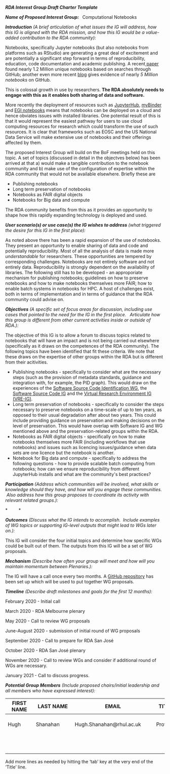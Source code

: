 ***RDA Interest Group Draft Charter Template***

***Name of Proposed Interest Group:***  Computational Notebooks  

***Introduction*** *(A brief articulation of what issues the IG will
address, how this IG is aligned with the RDA mission, and how this IG
would be a value-added contribution to the RDA community):*

Notebooks, specifically Jupyter notebooks (but also notebooks from platforms such  as RStudio) are generating a great deal of excitement and are  potentially a significant step forward in terms of reproducibility,  education, code documentation and academic publishing. A recent[ paper](https://github.com/rdanotebooksbof/outline/blob/master/www.ic.uff.br/~leomurta/papers/pimentel2019a.pdf) found nearly 1.2 Million unique notebooks based on searches through GitHub; another even more recent [blog](https://kyso.io/KyleOS/nbestimate) gives evidence of nearly *5 Million notebooks* on GitHub.

This is colossal growth in use by researchers. **The RDA absolutely needs to engage with this as it enables both sharing of data and software.**

More recently the deployment of resources such as [JupyterHub](https://jupyter.org/hub), [myBinder](https://gke.mybinder.org/) and [EGI notebooks](https://notebooks.egi.eu/hub/login) means that notebooks can be deployed on a cloud and hence obviates issues with installed libraries. One potential result of this is that it would represent the easiest pathway for users to use cloud computing  resources for research which could transform the use of such resources.  It is clear that frameworks such as EOSC and the US National Data  Service will make extensive use of notebooks and their offerings  affected by them. 

The proposed Interest Group will build on the BoF meetings held on this topic. A set of topics (discussed in detail in the objectves below) has been arrived at that a) would make a tangible contribution to the notebook community and b) make use of the configuration of expertise within the RDA community that would not be available elsewhere. Briefly these are 

- Publishing notebooks
- Long term preservation of notebooks
- Notebooks as FAIR digital objects
- Notebooks for Big data and compute 

The RDA community benefits from this as it provides an opportunity to shape how this rapidly expanding technology is deployed and used.  

 

***User scenario(s) or use case(s) the IG wishes to address** (what
triggered the desire for this IG in the first place):*

As noted above there has been a rapid expansion of the use of notebooks. They present an opportunity to enable sharing of data and code and potentially reproducibility. Most of all the analysis of data is made more *understandable* for researchers. These opportunities are tempered by corresponding challenges. Notebooks are not entirely software and not entirely data. Reproducibility is strongly dependent on the availability of libraries. The following still has to be developed -  an approporiate mechanism for publishing notebooks; guidelines on how to preserve notebooks and how to make notebooks themselves more FAIR; how to enable batch systems in notebooks for HPC.  A host of challenges exist, both in terms of implementation and in terms of guidance that the RDA community could advise on.  

***Objectives** (A specific set of focus areas for discussion, including
use cases that pointed to the need for the IG in the first place. 
 Articulate how this group is different from other current activities
inside or outside of RDA.):*

The objective of this IG is to allow a forum to discuss topics related to notebooks that will have an impact and is not being carried out elsewhere (specifically as it draws on the competences of the RDA community). The following topics have been identified that fit these criteria. We note that these draws on the expertise of other groups within the RDA but  is different from their acitivities.

- Publishing notebooks - specifically to consider what are the necessary steps (such as the provision of metadata standards, guidance and integration with, for example, the PID graph). This would draw on the experiences of the [Software Source Code Identification WG](https://www.rd-alliance.org/groups/software-source-code-identification-wg), the [Software Source Code IG](https://www.rd-alliance.org/groups/software-source-code-ig) and the [Virtual Research Environment IG (VRE-IG)](https://www.rd-alliance.org/groups/vre-ig.html). 
- Long term preservation of notebooks - specifically to consider the steps necessary to preserve notebooks on a time-scale of up to ten years, as opposed to their usual degradation after about two years. This could include providing guidance on preservation and making decisions on the level of preservation. This would have overlap with Software IG and WG mentioned above and the preservation-related groups within the RDA.
- Notebooks as FAIR digital objects - specifically on how to make notebooks themselves more FAIR (including workflows that use notebooks) and issues such as licencing issues/guidance when data sets are one licence but the notebook is another.
- Notebook for Big data and compute - specifically to address the following questions - how to provide scalable batch computing from notebooks; how can we ensure reproducibility from different JupyterHub installs and what are the community's best practices?

***Participation** (Address which communities will be involved, what
skills or knowledge should they have, and how will you engage these
communities.  Also address how this group proposes to coordinate its
activity with relevant related groups.):*

\*     *

***Outcomes** (Discuss what the IG intends to accomplish.  Include
examples of WG topics or supporting IG-level outputs that might lead to
WGs later on.):*

This IG will consider the four initial topics and determine how specific WGs could be built out of them. The outputs from this IG will be a set of WG proposals. 

***Mechanism** (Describe how often your group will meet and how will you
maintain momentum between Plenaries.):*

The IG will have a call once every two months. A [GitHub repository](https://github.com/hughshanahan/RDAComputationalNotebooks) has been set up which will be used to put together WG proposals.

***Timeline** (Describe draft milestones and goals for the first 12
months):*

February 2020 - Initial call

March 2020 - RDA Melbourne plenary

May 2020 - Call to review WG proposals

June-August 2020 - submission of initial round of WG proposals

September 2020 - Call to prepare for RDA San José

October 2020 - RDA San José plenary

November 2020 - Call to review WGs and consider if additional round of WGs are necessary. 

January 2021 - Call to discuss progress.

***Potential Group Members** (Include proposed chairs/initial leadership
and all members who have expressed interest):*

<table>
<thead>
<tr class="header">
<th>FIRST NAME</th>
<th>LAST NAME</th>
<th>EMAIL</th>
<th>TITLE</th>
</tr>
</thead>
<tbody>
<tr class="odd">
<td> Hugh    </td>
<td> Shanahan    </td>
<td> Hugh.Shanahan@rhul.ac.uk    </td>
<td>  Prof.   </td>
</tr>
<tr class="even">
<td>     </td>
<td>     </td>
<td>     </td>
<td>     </td>
</tr>
<tr class="odd">
<td>     </td>
<td>     </td>
<td>     </td>
<td>     </td>
</tr>
<tr class="even">
<td>     </td>
<td>     </td>
<td>     </td>
<td>     </td>
</tr>
</tbody>
</table>

Add more lines as needed by hitting the ‘tab’ key at the very end of the
‘Title’ line.
